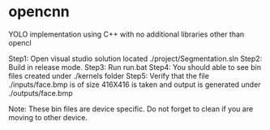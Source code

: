 # opencnn
YOLO implementation using C++ with no additional libraries other than opencl

Step1: Open visual studio solution located ./project/Segmentation.sln
Step2: Build in release mode.
Step3: Run run.bat
Step4: You should able to see bin files created under ./kernels folder
Step5: Verify that the file ./inputs/face.bmp is of size 416X416 is taken and output is generated under ./outputs/face.bmp

Note: These bin files are device specific. Do not forget to clean if you are moving to other device.
